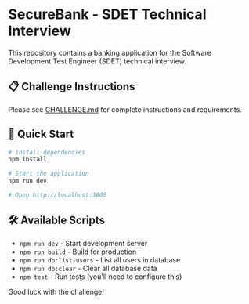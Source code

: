 # SecureBank - SDET Technical Interview

This repository contains a banking application for the Software Development Test Engineer (SDET) technical interview.

## 📋 Challenge Instructions

Please see [CHALLENGE.md](./CHALLENGE.md) for complete instructions and requirements.

## 🚀 Quick Start

```bash
# Install dependencies
npm install

# Start the application
npm run dev

# Open http://localhost:3000
```

## 🛠 Available Scripts

- `npm run dev` - Start development server
- `npm run build` - Build for production
- `npm run db:list-users` - List all users in database
- `npm run db:clear` - Clear all database data
- `npm test` - Run tests (you'll need to configure this)

Good luck with the challenge!
